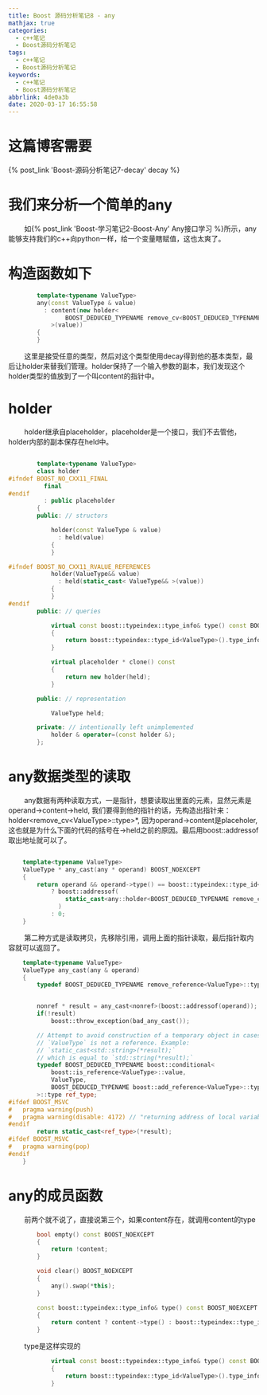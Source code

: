 ```yaml
---
title: Boost 源码分析笔记8 - any
mathjax: true
categories:
  - c++笔记
  - Boost源码分析笔记
tags:
  - c++笔记
  - Boost源码分析笔记
keywords:
  - c++笔记
  - Boost源码分析笔记
abbrlink: 4de0a3b
date: 2020-03-17 16:55:58
---
```


# 这篇博客需要
{% post_link 'Boost-源码分析笔记7-decay' decay %}

# 我们来分析一个简单的any
&emsp;&emsp; 如{% post_link 'Boost-学习笔记2-Boost-Any' Any接口学习 %}所示，any能够支持我们的c++向python一样，给一个变量瞎赋值，这也太爽了。
# 构造函数如下
```cpp
        template<typename ValueType>
        any(const ValueType & value)
          : content(new holder<
                BOOST_DEDUCED_TYPENAME remove_cv<BOOST_DEDUCED_TYPENAME decay<const ValueType>::type>::type
            >(value))
        {
        }
```
&emsp;&emsp; 这里是接受任意的类型，然后对这个类型使用decay得到他的基本类型，最后让holder来替我们管理。holder保持了一个输入参数的副本，我们发现这个holder类型的值放到了一个叫content的指针中。

<!---more-->


# holder
&emsp;&emsp; holder继承自placeholder，placeholder是一个接口，我们不去管他，holder内部的副本保存在held中。
```cpp

        template<typename ValueType>
        class holder
#ifndef BOOST_NO_CXX11_FINAL
          final
#endif
          : public placeholder
        {
        public: // structors

            holder(const ValueType & value)
              : held(value)
            {
            }

#ifndef BOOST_NO_CXX11_RVALUE_REFERENCES
            holder(ValueType&& value)
              : held(static_cast< ValueType&& >(value))
            {
            }
#endif
        public: // queries

            virtual const boost::typeindex::type_info& type() const BOOST_NOEXCEPT
            {
                return boost::typeindex::type_id<ValueType>().type_info();
            }

            virtual placeholder * clone() const
            {
                return new holder(held);
            }

        public: // representation

            ValueType held;

        private: // intentionally left unimplemented
            holder & operator=(const holder &);
        };
```
# any数据类型的读取
&emsp;&emsp; any数据有两种读取方式，一是指针，想要读取出里面的元素，显然元素是operand->content->held, 我们要得到他的指针的话，先构造出指针来： holder&lt;remove_cv&lt;ValueType&gt;::type&gt;*, 因为operand->content是placeholer,这也就是为什么下面的代码的括号在->held之前的原因。最后用boost::addressof取出地址就可以了。
```cpp

    template<typename ValueType>
    ValueType * any_cast(any * operand) BOOST_NOEXCEPT
    {
        return operand && operand->type() == boost::typeindex::type_id<ValueType>()
            ? boost::addressof(
                static_cast<any::holder<BOOST_DEDUCED_TYPENAME remove_cv<ValueType>::type> *>(operand->content)->held
              )
            : 0;
    }
```
&emsp;&emsp; 第二种方式是读取拷贝，先移除引用，调用上面的指针读取，最后指针取内容就可以返回了。
```cpp
    template<typename ValueType>
    ValueType any_cast(any & operand)
    {
        typedef BOOST_DEDUCED_TYPENAME remove_reference<ValueType>::type nonref;


        nonref * result = any_cast<nonref>(boost::addressof(operand));
        if(!result)
            boost::throw_exception(bad_any_cast());

        // Attempt to avoid construction of a temporary object in cases when
        // `ValueType` is not a reference. Example:
        // `static_cast<std::string>(*result);`
        // which is equal to `std::string(*result);`
        typedef BOOST_DEDUCED_TYPENAME boost::conditional<
            boost::is_reference<ValueType>::value,
            ValueType,
            BOOST_DEDUCED_TYPENAME boost::add_reference<ValueType>::type
        >::type ref_type;
#ifdef BOOST_MSVC
#   pragma warning(push)
#   pragma warning(disable: 4172) // "returning address of local variable or temporary" but *result is not local!
#endif
        return static_cast<ref_type>(*result);
#ifdef BOOST_MSVC
#   pragma warning(pop)
#endif
    }

```

# any的成员函数
&emsp;&emsp; 前两个就不说了，直接说第三个，如果content存在，就调用content的type
```cpp
        bool empty() const BOOST_NOEXCEPT
        {
            return !content;
        }

        void clear() BOOST_NOEXCEPT
        {
            any().swap(*this);
        }

        const boost::typeindex::type_info& type() const BOOST_NOEXCEPT
        {
            return content ? content->type() : boost::typeindex::type_id<void>().type_info();
        }
```
&emsp;&emsp; type是这样实现的
```cpp
            virtual const boost::typeindex::type_info& type() const BOOST_NOEXCEPT
            {
                return boost::typeindex::type_id<ValueType>().type_info();
            }
```

